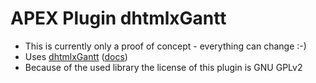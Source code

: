 # APEX Plugin dhtmlxGantt

- This is currently only a proof of concept - everything can change :-)
- Uses [dhtmlxGantt][1] ([docs][2])
- Because of the used library the license of this plugin is GNU GPLv2

[1]: https://dhtmlx.com/docs/products/dhtmlxGantt/
[2]: http://docs.dhtmlx.com/gantt/
